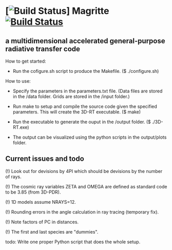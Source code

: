 # [![Build Status](https://raw.githubusercontent.com/UCL/3D-RT/master/docs/Images/Magritte_logo.png?token=AWbw4ZY-2XIs-l_66DRpSSUfCTY-Haljks5Z4S-VwA%3D%3D)] Magritte [![Build Status](https://travis-ci.com/UCL/3D-RT.svg?token=j3NNTbFLxGaJNsSoKgCz&branch=master)](https://travis-ci.com/UCL/3D-RT)

## a multidimensional accelerated general-purpose radiative transfer code


How to get started:

- Run the cofigure.sh script to produce the Makefile.
  ($ ./configure.sh)


How to use:

- Specify the parameters in the parameters.txt file.
  (Data files are stored in the /data folder.
   Grids are stored in the /input folder.)

- Run make to setup and compile the source code given the specified parameters.
  This will create the 3D-RT executable.
  ($ make)

- Run the executable to generate the ouput in the /output folder.
  ($ ./3D-RT.exe)

- The output can be visualized using the python scripts in the output/plots folder.



Current issues and todo
-----------------------

(!) Look out for devisions by 4PI which should be devisions by the number of rays.

(!) The cosmic ray variables ZETA and OMEGA are defined as standard code to be 3.85 (from 3D-PDR).

(!) 1D models assume NRAYS=12.

(!) Rounding errors in the angle calculation in ray tracing (temporary fix).

(!) Note factors of PC in distances.

(!) The first and last species are "dummies".

todo: Write one proper Python script that does the whole setup.
